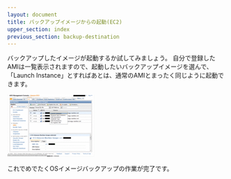 ```yaml
---
layout: document
title: バックアップイメージからの起動(EC2)
upper_section: index
previous_section: backup-destination
---
```

バックアップしたイメージが起動するか試してみましょう。
自分で登録したAMIは一覧表示されますので、起動したいバックアップイメージを選んで、「Launch Instance」とすればあとは、通常のAMIとまったく同じように起動できます。

[![Screenshot](img/thumb/EC2-13.01.01.EC2-AMI-Launch.gif)](img/EC2-13.01.01.EC2-AMI-Launch.gif)

これでめでたくOSイメージバックアップの作業が完了です。
